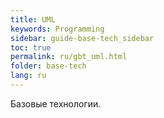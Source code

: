 ```yaml
---
title: UML
keywords: Programming
sidebar: guide-base-tech_sidebar
toc: true
permalink: ru/gbt_uml.html
folder: base-tech
lang: ru
---
```


Базовые технологии.